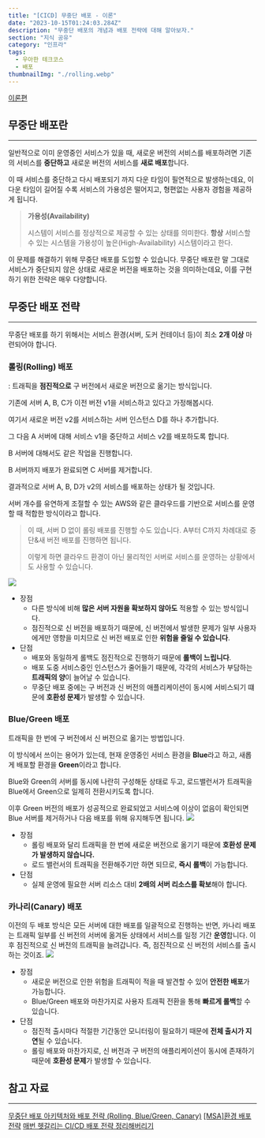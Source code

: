 ```yaml
---
title: "[CICD] 무중단 배포 - 이론"
date: "2023-10-15T01:24:03.284Z"
description: "무중단 배포의 개념과 배포 전략에 대해 알아보자."
section: "지식 공유" 
category: "인프라"
tags:
  - 우아한 테크코스
  - 배포
thumbnailImg: "./rolling.webp"
---
```


[이론편](https://amaran-th.github.io/%EC%9D%B8%ED%94%84%EB%9D%BC/[CICD]%20%EB%AC%B4%EC%A4%91%EB%8B%A8%20%EB%B0%B0%ED%8F%AC%20-%20%EC%9D%B4%EB%A1%A0/)

## 무중단 배포란
---
일반적으로 이미 운영중인 서비스가 있을 때, 새로운 버전의 서비스를 배포하려면 기존의 서비스를 **중단하고** 새로운 버전의 서비스를 **새로 배포**합니다.

이 때 서비스를 중단하고 다시 배포되기 까지 다운 타임이 필연적으로 발생하는데요, 이 다운 타임이 길어질 수록 서비스의 가용성은 떨어지고, 형편없는 사용자 경험을 제공하게 됩니다.

> **가용성(Availability)**
>
> 시스템이 서비스를 정상적으로 제공할 수 있는 상태를 의미한다.
> **항상** 서비스할 수 있는 시스템을 가용성이 높은(High-Availability) 시스템이라고 한다.

이 문제를 해결하기 위해 무중단 배포를 도입할 수 있습니다. 무중단 배포란 말 그대로 서비스가 중단되지 않은 상태로 새로운 버전을 배포하는 것을 의미하는데요, 이를 구현하기 위한 전략은 매우 다양합니다.

## 무중단 배포 전략
---
무중단 배포를 하기 위해서는 서비스 환경(서버, 도커 컨테이너 등)이 최소 **2개 이상** 마련되어야 합니다.

### 롤링(Rolling) 배포
: 트래픽을 **점진적으로** 구 버전에서 새로운 버전으로 옮기는 방식입니다.

기존에 서버 A, B, C가 이전 버전 v1을 서비스하고 있다고 가정해봅시다.

여기서 새로운 버전 v2를 서비스하는 서버 인스턴스 D를 하나 추가합니다.

그 다음 A 서버에 대해 서비스 v1을 중단하고 서비스 v2를 배포하도록 합니다.

B 서버에 대해서도 같은 작업을 진행합니다.

B 서버까지 배포가 완료되면 C 서버를 제거합니다.

결과적으로 서버 A, B, D가 v2의 서비스를 배포하는 상태가 될 것입니다.

서버 개수를 유연하게 조절할 수 있는 AWS와 같은 클라우드를 기반으로 서비스를 운영할 때 적합한 방식이라고 합니다.

> 이 때, 서버 D 없이 롤링 배포를 진행할 수도 있습니다. A부터 C까지 차례대로 중단&새 버전 배포를 진행하면 됩니다.
>
> 이렇게 하면 클라우드 환경이 아닌 물리적인 서버로 서비스를 운영하는 상황에서도 사용할 수 있습니다.

![](https://devio2023-media.developers.io/wp-content/uploads/2021/09/41c994155cefa8d57a07db2d272bdda7-640x353.png)

- 장점
	- 다른 방식에 비해 **많은 서버 자원을 확보하지 않아도** 적용할 수 있는 방식입니다.
	- 점진적으로 신 버전을 배포하기 때문에, 신 버전에서 발생한 문제가 일부 사용자에게만 영향을 미치므로 신 버전 배포로 인한 **위험을 줄일 수 있습니다**.
- 단점
	- 배포와 동일하게 롤백도 점진적으로 진행하기 때문에 **롤백이 느립니다**.
	- 배포 도중 서비스중인 인스턴스가 줄어들기 때문에, 각각의 서비스가 부담하는 **트래픽의 양**이 늘어날 수 있습니다.
	- 무중단 배포 중에는 구 버전과 신 버전의 애플리케이션이 동시에 서비스되기 떄문에 **호환성 문제**가 발생할 수 있습니다.

### Blue/Green 배포
트래픽을 한 번에 구 버전에서 신 버전으로 옮기는 방법입니다.

이 방식에서 쓰이는 용어가 있는데, 현재 운영중인 서비스 환경을 **Blue**라고 하고, 새롭게 배포할 환경을 **Green**이라고 합니다.

Blue와 Green의 서버를 동시에 나란히 구성해둔 상태로 두고, 로드밸런서가 트래픽을 Blue에서 Green으로 일제히 전환시키도록 합니다.

이후 Green 버전의 배포가 성공적으로 완료되었고 서비스에 이상이 없음이 확인되면 Blue 서버를 제거하거나 다음 배포를 위해 유지해두면 됩니다.
![](https://devio2023-media.developers.io/wp-content/uploads/2021/09/a051df001ed96d2353d035046cbd948e-640x216.png)

- 장점
	- 롤링 배포와 달리 트래픽을 한 번에 새로운 버전으로 옮기기 때문에 **호환성 문제가 발생하지 않습니다.**
	- 로드 밸런서의 트래픽을 전환해주기만 하면 되므로, **즉시 롤백**이 가능합니다.
- 단점
	- 실제 운영에 필요한 서버 리소스 대비 **2배의 서버 리소스를 확보**해야 합니다.

### 카나리(Canary) 배포
이전의 두 배포 방식은 모든 서버에 대한 배포를 일괄적으로 진행하는 반면, 카나리 배포는 트래픽 일부를 신 버전의 서버에 옮겨둔 상태에서 서비스를 일정 기간 **운영**합니다. 이후 점진적으로 신 버전의 트래픽을 늘려갑니다.
즉, 점진적으로 신 버전의 서비스를 출시하는 것이죠.
![](https://devio2023-media.developers.io/wp-content/uploads/2021/09/064c88818a5a3ffe98ab5e2af086d684-640x298.png)

- 장점
	- 새로운 버전으로 인한 위험을 트래픽이 적을 때 발견할 수 있어 **안전한 배포**가 가능합니다.
	- Blue/Green 배포와 마찬가지로 사용자 트래픽 전환을 통해 **빠르게 롤백**할 수 있습니다.
- 단점
	- 점진적 출시마다 적절한 기간동안 모니터링이 필요하기 때문에 **전체 출시가 지연**될 수 있습니다.
	- 롤링 배포와 마찬가지로, 신 버전과 구 버전의 애플리케이션이 동시에 존재하기 때문에 **호환성 문제**가 발생할 수 있습니다.

## 참고 자료
---
[무중단 배포 아키텍처와 배포 전략 (Rolling, Blue/Green, Canary)](https://hudi.blog/zero-downtime-deployment/)
[[MSA]환경 배포 전략](https://gethlemn.tistory.com/64)
[매번 헷갈리는 CI/CD 배포 전략 정리해버리기](https://dev.classmethod.jp/articles/ci-cd-deployment-strategies-kr/)